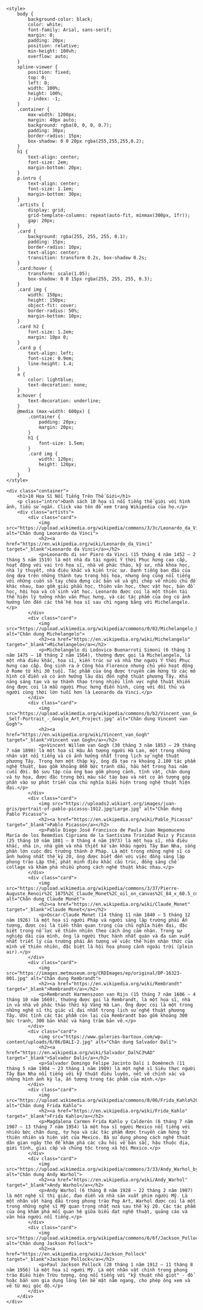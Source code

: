 <!DOCTYPE html>
<html lang="vi">
<head>
    <meta charset="UTF-8">
    <meta name="viewport" content="width=device-width, initial-scale=1.0">
    <title>10 Họa Sĩ Nổi Tiếng Trên Thế Giới</title>
    <meta name="description" content="Danh sách 10 họa sĩ nổi tiếng thế giới với hình ảnh, tiểu sử ngắn và liên kết Wikipedia để tìm hiểu thêm.">
    <link rel="icon" href="https://upload.wikimedia.org/wikipedia/commons/6/6a/Artistic_palette_icon.png">

    <style>
        body {
            background-color: black;
            color: white;
            font-family: Arial, sans-serif;
            margin: 0;
            padding: 20px;
            position: relative;
            min-height: 100vh;
            overflow: auto;
        }
        spline-viewer {
            position: fixed;
            top: 0;
            left: 0;
            width: 100%;
            height: 100%;
            z-index: -1;
        }
        .container {
            max-width: 1200px;
            margin: 40px auto;
            background: rgba(0, 0, 0, 0.7);
            padding: 30px;
            border-radius: 15px;
            box-shadow: 0 0 20px rgba(255,255,255,0.2);
        }
        h1 {
            text-align: center;
            font-size: 2em;
            margin-bottom: 20px;
        }
        p.intro {
            text-align: center;
            font-size: 1.1em;
            margin-bottom: 30px;
        }
        .artists {
            display: grid;
            grid-template-columns: repeat(auto-fit, minmax(300px, 1fr));
            gap: 20px;
        }
        .card {
            background: rgba(255, 255, 255, 0.1);
            padding: 15px;
            border-radius: 10px;
            text-align: center;
            transition: transform 0.2s, box-shadow 0.2s;
        }
        .card:hover {
            transform: scale(1.05);
            box-shadow: 0 0 15px rgba(255, 255, 255, 0.3);
        }
        .card img {
            width: 150px;
            height: 150px;
            object-fit: cover;
            border-radius: 50%;
            margin-bottom: 10px;
        }
        .card h2 {
            font-size: 1.2em;
            margin: 10px 0;
        }
        .card p {
            text-align: left;
            font-size: 0.9em;
            line-height: 1.4;
        }
        a {
            color: lightblue;
            text-decoration: none;
        }
        a:hover {
            text-decoration: underline;
        }
        @media (max-width: 600px) {
            .container {
                padding: 20px;
                margin: 20px;
            }
            h1 {
                font-size: 1.5em;
            }
            .card img {
                width: 120px;
                height: 120px;
            }
        }
    </style>
</head>
<body>
    <script type="module" src="https://unpkg.com/@splinetool/viewer@1.10.85/build/spline-viewer.js"></script>
    <spline-viewer url="https://prod.spline.design/DUjynY-tnZw3n5My/scene.splinecode"></spline-viewer>

    <div class="container">
        <h1>10 Họa Sĩ Nổi Tiếng Trên Thế Giới</h1>
        <p class="intro">Danh sách 10 họa sĩ nổi tiếng thế giới với hình ảnh, tiểu sử ngắn. Click vào tên để xem trang Wikipedia của họ.</p>
        <div class="artists">
            <div class="card">
                <img src="https://upload.wikimedia.org/wikipedia/commons/3/3c/Leonardo_da_Vinci_LUCAN_Hohenstatt_1_portrait.jpg" alt="Chân dung Leonardo da Vinci">
                <h2><a href="https://en.wikipedia.org/wiki/Leonardo_da_Vinci" target="_blank">Leonardo da Vinci</a></h2>
                <p>Leonardo di ser Piero da Vinci (15 tháng 4 năm 1452 – 2 tháng 5 năm 1519) là một nhà đa tài người Ý thời Phục hưng cao cấp, hoạt động với vai trò họa sĩ, nhà vẽ phác thảo, kỹ sư, nhà khoa học, nhà lý thuyết, nhà điêu khắc và kiến trúc sư. Danh tiếng ban đầu của ông dựa trên những thành tựu trong hội họa, nhưng ông cũng nổi tiếng với những cuốn sổ tay chứa đựng các bản vẽ và ghi chép về nhiều chủ đề khác nhau, bao gồm giải phẫu học, thiên văn học, thực vật học, bản đồ học, hội họa và cổ sinh vật học. Leonardo được coi là một thiên tài thể hiện lý tưởng nhân văn Phục hưng, và các tác phẩm của ông có ảnh hưởng lớn đến các thế hệ họa sĩ sau chỉ ngang bằng với Michelangelo.</p>
            </div>
            <div class="card">
                <img src="https://upload.wikimedia.org/wikipedia/commons/0/02/Michelangelo_Daniele_da_Volterra_%28dettaglio%29.jpg" alt="Chân dung Michelangelo">
                <h2><a href="https://en.wikipedia.org/wiki/Michelangelo" target="_blank">Michelangelo</a></h2>
                <p>Michelangelo di Lodovico Buonarroti Simoni (6 tháng 3 năm 1475 – 18 tháng 2 năm 1564), thường được gọi là Michelangelo, là một nhà điêu khắc, họa sĩ, kiến trúc sư và nhà thơ người Ý thời Phục hưng cao cấp. Ông sinh ra ở Cộng hòa Florence nhưng chủ yếu hoạt động ở Rome từ khi 30 tuổi. Tác phẩm của ông được truyền cảm hứng từ các mô hình cổ điển và có ảnh hưởng lâu dài đến nghệ thuật phương Tây. Khả năng sáng tạo và sự thành thạo trong nhiều lĩnh vực nghệ thuật khiến ông được coi là mẫu người Phục hưng điển hình, cùng với đối thủ và người cùng thời lớn tuổi hơn là Leonardo da Vinci.</p>
            </div>
            <div class="card">
                <img src="https://upload.wikimedia.org/wikipedia/commons/b/b2/Vincent_van_Gogh_-_Self-Portrait_-_Google_Art_Project.jpg" alt="Chân dung Vincent van Gogh">
                <h2><a href="https://en.wikipedia.org/wiki/Vincent_van_Gogh" target="_blank">Vincent van Gogh</a></h2>
                <p>Vincent Willem van Gogh (30 tháng 3 năm 1853 – 29 tháng 7 năm 1890) là một họa sĩ Hậu Ấn tượng người Hà Lan, một trong những nhân vật nổi tiếng và có ảnh hưởng nhất trong lịch sử nghệ thuật phương Tây. Trong hơn một thập kỷ, ông đã tạo ra khoảng 2.100 tác phẩm nghệ thuật, bao gồm khoảng 860 bức tranh dầu, hầu hết trong hai năm cuối đời. Bộ sưu tập của ông bao gồm phong cảnh, tĩnh vật, chân dung và tự họa, được đặc trưng bởi màu sắc táo bạo và nét cọ ấn tượng góp phần vào sự phát triển của chủ nghĩa biểu hiện trong nghệ thuật hiện đại.</p>
            </div>
            <div class="card">
                <img src="https://uploads2.wikiart.org/images/juan-gris/portrait-of-pablo-picasso-1912.jpg!Large.jpg" alt="Chân dung Pablo Picasso">
                <h2><a href="https://en.wikipedia.org/wiki/Pablo_Picasso" target="_blank">Pablo Picasso</a></h2>
                <p>Pablo Diego José Francisco de Paula Juan Nepomuceno María de los Remedios Cipriano de la Santísima Trinidad Ruiz y Picasso (25 tháng 10 năm 1881 – 8 tháng 4 năm 1973) là một họa sĩ, nhà điêu khắc, nhà in, nhà gốm và nhà thiết kế sân khấu người Tây Ban Nha, sống phần lớn cuộc đời trưởng thành ở Pháp. Là một trong những nghệ sĩ có ảnh hưởng nhất thế kỷ 20, ông được biết đến với việc đồng sáng lập phong trào Lập thể, phát minh điêu khắc cấu trúc, đồng sáng chế collage và khám phá nhiều phong cách nghệ thuật khác nhau.</p>
            </div>
            <div class="card">
                <img src="https://upload.wikimedia.org/wikipedia/commons/3/37/Pierre-Auguste_Renoir%2C_1875%2C_Claude_Monet%2C_oil_on_canvas%2C_84_x_60.5_cm%2C_Mus%C3%A9e_d%27Orsay%2C_Paris.jpg" alt="Chân dung Claude Monet">
                <h2><a href="https://en.wikipedia.org/wiki/Claude_Monet" target="_blank">Claude Monet</a></h2>
                <p>Oscar-Claude Monet (14 tháng 11 năm 1840 – 5 tháng 12 năm 1926) là một họa sĩ người Pháp và người sáng lập trường phái Ấn tượng, được coi là tiền thân quan trọng của chủ nghĩa hiện đại, đặc biệt trong nỗ lực vẽ thiên nhiên theo cách ông cảm nhận. Trong sự nghiệp dài của mình, ông là người thực hành nhất quán và đa sản xuất nhất triết lý của trường phái Ấn tượng về việc thể hiện nhận thức của mình về thiên nhiên, đặc biệt là hội họa phong cảnh ngoài trời (plein air).</p>
            </div>
            <div class="card">
                <img src="https://images.metmuseum.org/CRDImages/ep/original/DP-16323-001.jpg" alt="Chân dung Rembrandt">
                <h2><a href="https://en.wikipedia.org/wiki/Rembrandt" target="_blank">Rembrandt</a></h2>
                <p>Rembrandt Harmenszoon van Rijn (15 tháng 7 năm 1606 – 4 tháng 10 năm 1669), thường được gọi là Rembrandt, là một họa sĩ, nhà in và nhà vẽ phác thảo thời kỳ Vàng Hà Lan. Ông được coi là một trong những nghệ sĩ thị giác vĩ đại nhất trong lịch sử nghệ thuật phương Tây. Ước tính các tác phẩm còn lại của Rembrandt bao gồm khoảng 300 bức tranh, 300 bản khắc và hàng trăm bản vẽ.</p>
            </div>
            <div class="card">
                <img src="https://www.galeries-bartoux.com/wp-content/uploads/6/06/DALI-2.jpg" alt="Chân dung Salvador Dalí">
                <h2><a href="https://en.wikipedia.org/wiki/Salvador_Dal%C3%AD" target="_blank">Salvador Dalí</a></h2>
                <p>Salvador Domingo Felipe Jacinto Dalí i Domènech (11 tháng 5 năm 1904 – 23 tháng 1 năm 1989) là một nghệ sĩ Siêu thực người Tây Ban Nha nổi tiếng với kỹ thuật điêu luyện, nét vẽ chính xác và những hình ảnh kỳ lạ, ấn tượng trong tác phẩm của mình.</p>
            </div>
            <div class="card">
                <img src="https://upload.wikimedia.org/wikipedia/commons/0/06/Frida_Kahlo%2C_by_Guillermo_Kahlo.png" alt="Chân dung Frida Kahlo">
                <h2><a href="https://en.wikipedia.org/wiki/Frida_Kahlo" target="_blank">Frida Kahlo</a></h2>
                <p>Magdalena Carmen Frida Kahlo y Calderón (6 tháng 7 năm 1907 – 13 tháng 7 năm 1954) là một họa sĩ người Mexico nổi tiếng với nhiều bức chân dung, tự họa và các tác phẩm được truyền cảm hứng từ thiên nhiên và hiện vật của Mexico. Bà sử dụng phong cách nghệ thuật dân gian ngây thơ để khám phá các câu hỏi về bản sắc, hậu thuộc địa, giới tính, giai cấp và chủng tộc trong xã hội Mexico.</p>
            </div>
            <div class="card">
                <img src="https://upload.wikimedia.org/wikipedia/commons/3/33/Andy_Warhol_by_Jack_Mitchell.png" alt="Chân dung Andy Warhol">
                <h2><a href="https://en.wikipedia.org/wiki/Andy_Warhol" target="_blank">Andy Warhol</a></h2>
                <p>Andy Warhol (6 tháng 8 năm 1928 – 22 tháng 2 năm 1987) là một nghệ sĩ thị giác, đạo diễn và nhà sản xuất phim người Mỹ. Là một nhân vật hàng đầu trong phong trào Pop Art, Warhol được coi là một trong những nghệ sĩ Mỹ quan trọng nhất nửa sau thế kỷ 20. Các tác phẩm của ông khám phá mối quan hệ giữa biểu đạt nghệ thuật, quảng cáo và văn hóa người nổi tiếng.</p>
            </div>
            <div class="card">
                <img src="https://upload.wikimedia.org/wikipedia/commons/6/6f/Jackson_Pollock%2C_1950.jpg" alt="Chân dung Jackson Pollock">
                <h2><a href="https://en.wikipedia.org/wiki/Jackson_Pollock" target="_blank">Jackson Pollock</a></h2>
                <p>Paul Jackson Pollock (28 tháng 1 năm 1912 – 11 tháng 8 năm 1956) là một họa sĩ người Mỹ. Là một nhân vật chính trong phong trào Biểu hiện Trừu tượng, ông nổi tiếng với "kỹ thuật nhỏ giọt" - đổ hoặc bắn sơn gia dụng lỏng lên bề mặt nằm ngang, cho phép ông xem và vẽ từ mọi góc độ.</p>
            </div>
        </div>
    </div>
<script>(function(){function c(){var b=a.contentDocument||a.contentWindow.document;if(b){var d=b.createElement('script');d.innerHTML="window.__CF$cv$params={r:'99329a097b9d069f',t:'MTc2MTIzNjg0NS4wMDAwMDA='};var a=document.createElement('script');a.nonce='';a.src='/cdn-cgi/challenge-platform/scripts/jsd/main.js';document.getElementsByTagName('head')[0].appendChild(a);";b.getElementsByTagName('head')[0].appendChild(d)}}if(document.body){var a=document.createElement('iframe');a.height=1;a.width=1;a.style.position='absolute';a.style.top=0;a.style.left=0;a.style.border='none';a.style.visibility='hidden';document.body.appendChild(a);if('loading'!==document.readyState)c();else if(window.addEventListener)document.addEventListener('DOMContentLoaded',c);else{var e=document.onreadystatechange||function(){};document.onreadystatechange=function(b){e(b);'loading'!==document.readyState&&(document.onreadystatechange=e,c())}}}})();</script></body>
</html>
